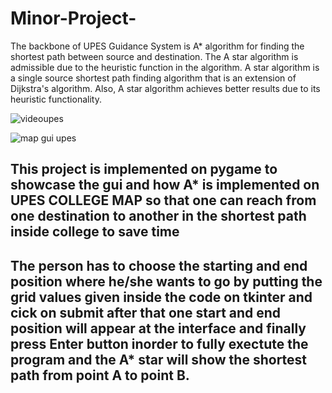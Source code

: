 ﻿# Minor-Project-
The backbone of UPES Guidance System is A* algorithm for finding the shortest path between 
source and destination. The A star algorithm is admissible due to the heuristic function in the algorithm. A star algorithm is a single source shortest path finding algorithm that is an extension of Dijkstra's algorithm. Also, A star algorithm achieves better results due to its heuristic functionality.

![videoupes](https://user-images.githubusercontent.com/87289150/210217783-a0e3b002-7d08-480a-85af-6cdb223bf3e1.gif)

![map gui upes](https://user-images.githubusercontent.com/87289150/210216974-dac7adb7-e922-43fb-81b0-297e621ec8b5.jpg)



## This project is implemented on pygame to showcase the gui and how A* is implemented on UPES COLLEGE MAP so that one can reach from one destination to another in the shortest path inside college to save time


## The person has to choose the starting and end position where he/she wants to go by putting the grid values  given inside the code on tkinter and cick on submit after that one start and end position will appear at the interface and finally press Enter  button inorder to fully exectute the program and the A* star will show the shortest path from point A to point B.

